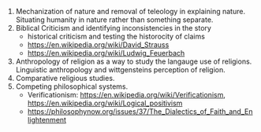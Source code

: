 1. Mechanization of nature and removal of teleology in explaining nature. Situating humanity in nature rather than something separate.
2. Biblical Criticism and identifying inconsistencies in the story
	- historical criticism and testing the historocity of claims
	- https://en.wikipedia.org/wiki/David_Strauss
	- https://en.wikipedia.org/wiki/Ludwig_Feuerbach
3. Anthropology of religion as a way to study the langauge use of religions. Linguistic anthropology and wittgensteins perception of religion.
4. Comparative religious studies. 
5. Competing philosophical systems.
	- Verificationism: https://en.wikipedia.org/wiki/Verificationism, https://en.wikipedia.org/wiki/Logical_positivism
	- https://philosophynow.org/issues/37/The_Dialectics_of_Faith_and_Enlightenment